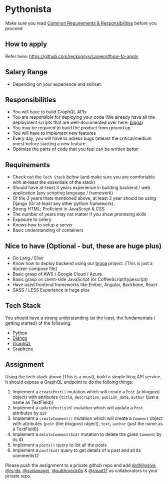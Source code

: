 # Pythonista

Make sure you read [Common Requirements & Responsibilities](https://github.com/reckonsys/careers#common-requirements--responsibilities) before you proceed


## How to apply

Refer here: https://github.com/reckonsys/careers#how-to-apply


## Salary Range

* Depending on your experience and skillset.


## Responsibilities

* You will have to build GraphQL APIs
* You are responsible for deploying your code (We already have all the deployment scripts that are well-documented over here: [bigga](https://github.com/reckonsys/bigga))
* You may be required to build the product from ground up.
* You will have to implement new features
* Every day, you will have to adress bugs (atleast the critical/medium ones) before starting a new feature.
* Optimize the parts of code that you feel can be written better


## Requirements

* Check out the `Tech Stack` below (and make sure you are comfortable with at-least the essentials of the stack)
* Should have at-least 3 years experience in building backend / web application (any scripting language / framework)
* Of the 3 years thats mentioned above, at least 2 year should be using Django (Or at-least any other python framework).
* Strong HTML; Proficient in JavaScript & CSS
* The number of years may not matter if you show promising skills
* Exposure to celery
* Knows how to setup a server
* Basic understanding of containers


## Nice to have (Optional - but, these are huge plus)
* Go Lang / Elixir
* Know how to deploy backend using our [bigga](https://github.com/reckonsys/bigga) project. [This is just a docker-compose file]
* Basic grasp of AWS / Google Cloud / Azure
* Basic grasp on client-side JavaScript (or CoffeeScript/typescript)
* Have used frontend frameworks like Ember, Angular, Backbone, React
* SASS / LESS Experience is huge plus



## Tech Stack

You should have a strong understanding (at the least, the fundamentals / getting started) of the following:

* [Python](https://developers.google.com/edu/python/)
* [Django](https://docs.djangoproject.com/en/3.0/intro/install/)
* [GraphQL](https://www.edx.org/course/exploring-graphql-a-query-language-for-apis)
* [Graphene](https://docs.graphene-python.org/projects/django/en/latest/tutorial-plain/)

## Assignment

Using the tech stack above (This is a must), build a simple blog API service. It should expose a GraphQL endpoint to do the folloing things:

1. Implement a `createPost()` mutation which will create a `Post` (a blogpost object) with attributes {`title`, `description`, `publish_date`, `author` (just a name as TextField)}
1. Implement a `updatePost($id)` mutation which will update a `Post` attributes by `$id`
1. Implement a `createComment()` mutation which will create a `Comment` object with attributes {`post` (the blogpost object), `text`, `author` (just the name as a TextField)}
1. Implement a `deleteComment($id)` mutation to delete the given `Comment` by its ID.
1. Implement a `posts()` query to list all the posts
1. Implement a `post($id)` query to get details of a post and all its comments12

Please push the assignment to a private github repo and add [@dhilipsiva](https://github.com/dhilipsiva), [@rs-ds](https://github.com/rs-ds), [@svisanagiri](https://github.com/svisanagiri), [@subhoreck0n](https://github.com/subhoreck0n) & [@rmad17](https://github.com/rmad17) as collaborators to your private repo.
